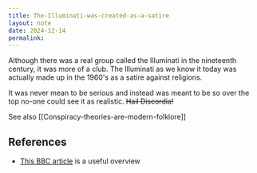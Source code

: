 ```yaml
---
title: The-Illuminati-was-created-as-a-satire
layout: note
date: 2024-12-14
permalink:
---
```

Although there was a real group called the Illuminati in the nineteenth century,  it was more of a club. The Illuminati as we know it today was actually made up in the 1960's as a satire against religions. 

It was never mean to be serious and instead was meant to be so over the top no-one could see it as realistic. ~~Hail Discordia!~~

See also [[Conspiracy-theories-are-modern-folklore]]
## References 

- [This BBC article](https://www.bbc.com/future/article/20170809-the-accidental-invention-of-the-illuminati-conspiracy?utm_source=pocket_mylist) is a useful overview
